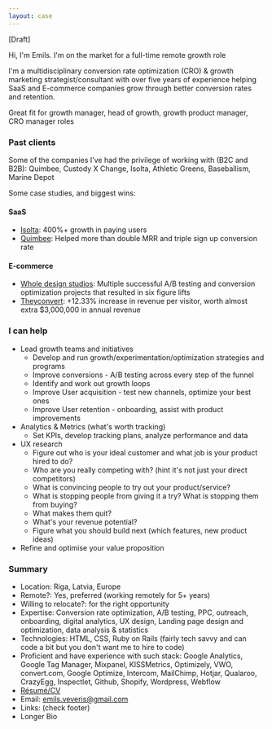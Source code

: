 ```yaml
---
layout: case
---
```


[Draft]

Hi, I'm Emils. I'm on the market for a full-time remote growth role

I'm a multidisciplinary conversion rate optimization (CRO) & growth marketing strategist/consultant with over five years of experience helping SaaS and E-commerce companies grow through better conversion rates and retention. 

Great fit for growth manager, head of growth, growth product manager, CRO manager roles 

### Past clients  

Some of the companies I’ve had the privilege of working with (B2C and B2B): Quimbee, Custody X Change, Isolta, Athletic Greens, Baseballism, Marine Depot

Some case studies, and biggest wins:

#### SaaS 
* [Isolta](https://www.emilsw.com/case-studies/isolta): 400%+ growth in paying users 
* [Quimbee](https://www.emilsw.com/case-studies/quimbee): Helped more than double MRR and triple sign up conversion rate 

#### E-commerce 
* [Whole design studios](https://www.emilsw.com/case-studies/whole): Multiple successful A/B testing and conversion optimization projects that resulted in six figure lifts
* [Theyconvert](https://www.emilsw.com/case-studies/theyconvert): +12.33% increase in revenue per visitor, worth almost extra $3,000,000 in annual revenue 

### I can help

* Lead growth teams and initiatives 
   * Develop and run growth/experimentation/optimization strategies and programs 
   * Improve conversions - A/B testing across every step of the funnel
   * Identify and work out growth loops
   * Improve User acquisition - test new channels, optimize your best ones
   * Improve User retention - onboarding, assist with product improvements
* Analytics & Metrics (what's worth tracking) 
   * Set KPIs, develop tracking plans, analyze performance and data 
* UX research
   * Figure out who is your ideal customer and what job is your product hired to do?
   * Who are you really competing with? (hint it's not just your direct competitors)
   * What is convincing people to try out your product/service?
   * What is stopping people from giving it a try? What is stopping them from buying?
   * What makes them quit?
   * What's your revenue potential?
   * Figure what you should build next (which features, new product ideas)
* Refine and optimise your value proposition

### Summary

* Location: Riga, Latvia, Europe
* Remote?: Yes, preferred (working remotely for 5+ years)
* Willing to relocate?:  for the right opportunity
* Expertise: Conversion rate optimization, A/B testing, PPC, outreach, onboarding, digital analytics, UX design, Landing page design and optimization, data analysis & statistics 
* Technologies: HTML, CSS, Ruby on Rails (fairly tech savvy and can code a bit but you don't want me to hire to code)
* Proficient and have experience with such stack: Google Analytics, Google Tag Manager, Mixpanel, KISSMetrics, Optimizely, VWO, convert.com, Google Optimize, Intercom, MailChimp, Hotjar, Qualaroo, CrazyEgg, Inspectlet, Github, Shopify, Wordpress, Webflow
* [Résumé/CV](https://docs.google.com/document/d/1W3O258igaKLH_YiugduWW2WDcfIpJupGX9SxaTBYzsg/edit?usp=sharing) 
* Email: emils.veveris@gmail.com 
* Links: (check footer)
* Longer Bio



